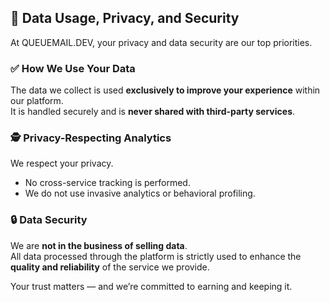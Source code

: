 ## 🔐 Data Usage, Privacy, and Security

At QUEUEMAIL.DEV, your privacy and data security are our top priorities.

### ✅ How We Use Your Data

The data we collect is used **exclusively to improve your experience** within our platform.  
It is handled securely and is **never shared with third-party services**.

### 🕵️ Privacy-Respecting Analytics

We respect your privacy.  
- No cross-service tracking is performed.  
- We do not use invasive analytics or behavioral profiling.

### 🔒 Data Security

We are **not in the business of selling data**.  
All data processed through the platform is strictly used to enhance the **quality and reliability** of the service we provide.

Your trust matters — and we’re committed to earning and keeping it.
